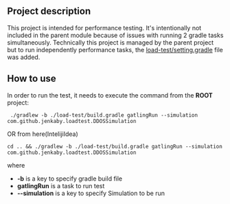 ## Project description

This project is intended for performance testing. It's intentionally not included in the parent module because of
issues with running 2 gradle tasks simultaneously. Technically this project is managed by the parent project but to run
independently performance tasks, the [load-test/setting.gradle](settings.gradle) file was added.

## How to use

In order to run the test, it needs to execute the command from the **ROOT** project:

```shell
 ./gradlew -b ./load-test/build.gradle gatlingRun --simulation com.github.jenkaby.loadtest.DDOSSimulation
```

OR from here(IntelijiIdea)

```shell
cd .. && ./gradlew -b ./load-test/build.gradle gatlingRun --simulation com.github.jenkaby.loadtest.DDOSSimulation
```

where

- **-b** is a key to specify gradle build file
- **gatlingRun** is a task to run test
- **--simulation** is a key to specify Simulation to be run